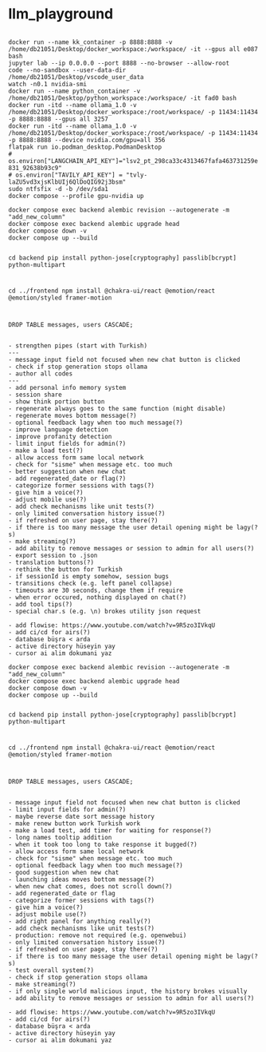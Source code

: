 # llm_playground
<code>
docker run --name kk_container -p 8888:8888 -v /home/db21051/Desktop/docker_workspace:/workspace/ -it --gpus all e087 bash
jupyter lab --ip 0.0.0.0 --port 8888 --no-browser --allow-root
code --no-sandbox --user-data-dir /home/db21051/Desktop/vscode_user_data
watch -n0.1 nvidia-smi
docker run --name python_container -v /home/db21051/Desktop/python_workspace:/workspace/ -it fad0 bash
docker run -itd --name ollama_1.0 -v /home/db21051/Desktop/docker_workspace:/root/workspace/ -p 11434:11434 -p 8888:8888 --gpus all 3257
docker run -itd --name ollama_1.0 -v /home/db21051/Desktop/docker_workspace:/root/workspace/ -p 11434:11434 -p 8888:8888 --device nvidia.com/gpu=all 356
flatpak run io.podman_desktop.PodmanDesktop
# os.environ["LANGCHAIN_API_KEY"]="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"
# os.environ["TAVILY_API_KEY"] = "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"
sudo ntfsfix -d -b /dev/sda1
docker compose --profile gpu-nvidia up  
</code>

<code>
docker compose exec backend alembic revision --autogenerate -m "add_new_column"
docker compose exec backend alembic upgrade head
docker compose down -v
docker compose up --build

cd backend
pip install python-jose[cryptography] passlib[bcrypt] python-multipart

cd ../frontend
npm install @chakra-ui/react @emotion/react @emotion/styled framer-motion

DROP TABLE messages, users CASCADE;
</code>

<code>
- strengthen pipes (start with Turkish)
---
- message input field not focused when new chat button is clicked
- check if stop generation stops ollama
- author all codes
---
- add personal info memory system
- session share
- show think portion button
- regenerate always goes to the same function (might disable)
- regenerate moves bottom message(?)
- optional feedback lagy when too much message(?)
- improve language detection
- improve profanity detection
- limit input fields for admin(?)
- make a load test(?)
- allow access form same local network
- check for "sisme" when message etc. too much
- better suggestion when new chat
- add regenerated_date or flag(?)
- categorize former sessions with tags(?)
- give him a voice(?)
- adjust mobile use(?)
- add check mechanisms like unit tests(?)
- only limited conversation history issue(?)
- if refreshed on user page, stay there(?)
- if there is too many message the user detail opening might be lagy(?s)
- make streaming(?)
- add ability to remove messages or session to admin for all users(?)
- export session to .json
- translation buttons(?)
- rethink the button for Turkish
- if sessionId is empty somehow, session bugs
- transitions check (e.g. left panel collapse)
- timeouts are 30 seconds, change them if require
- when error occured, nothing displayed on chat(?)
- add tool tips(?)
- special char.s (e.g. \n) brokes utility json request
</code>

<code>
- add flowise: https://www.youtube.com/watch?v=9R5zo3IVkqU
- add ci/cd for airs(?)
- database büşra < arda
- active directory hüseyin yay
- cursor ai alim dokumani yaz
</code>

<code>
docker compose exec backend alembic revision --autogenerate -m "add_new_column"
docker compose exec backend alembic upgrade head
docker compose down -v
docker compose up --build

cd backend
pip install python-jose[cryptography] passlib[bcrypt] python-multipart

cd ../frontend
npm install @chakra-ui/react @emotion/react @emotion/styled framer-motion

DROP TABLE messages, users CASCADE;
</code>

<code>
- message input field not focused when new chat button is clicked
- limit input fields for admin(?)
- maybe reverse date sort message history
- make renew button work Turkish work
- make a load test, add timer for waiting for response(?)
- long names tooltip addition
- when it took too long to take response it bugged(?)
- allow access form same local network
- check for "sisme" when message etc. too much
- optional feedback lagy when too much message(?)
- good suggestion when new chat
- launching ideas moves bottom message(?)
- when new chat comes, does not scroll down(?)
- add regenerated_date or flag
- categorize former sessions with tags(?)
- give him a voice(?)
- adjust mobile use(?)
- add right panel for anything really(?)
- add check mechanisms like unit tests(?)
- production: remove not required (e.g. openwebui)
- only limited conversation history issue(?)
- if refreshed on user page, stay there(?)
- if there is too many message the user detail opening might be lagy(?s)
- test overall system(?)
- check if stop generation stops ollama
- make streaming(?)
- if only single world malicious input, the history brokes visually
- add ability to remove messages or session to admin for all users(?)
</code>

<code>
- add flowise: https://www.youtube.com/watch?v=9R5zo3IVkqU
- add ci/cd for airs(?)
- database büşra < arda
- active directory hüseyin yay
- cursor ai alim dokumani yaz
</code>
